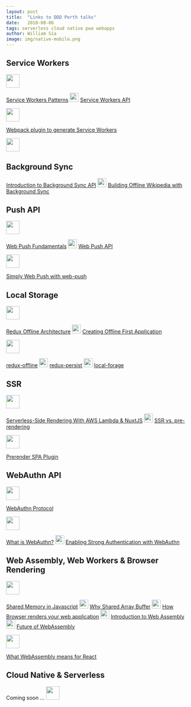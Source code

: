 ```yaml
---
layout: post
title:  "Links to DDD Perth talks"
date:   2018-08-06
tags: serverless cloud native pwa webapps
author: William Sia
image: img/native-mobile.png
---
```


## Service Workers

<img src="https://static.thenounproject.com/png/15066-200.png" width="36">

[Service Workers Patterns](https://serviceworke.rs/) <img src="https://static.thenounproject.com/png/1141073-200.png" width="24"> [Service Workers API](https://developer.mozilla.org/en-US/docs/Web/API/Navigator/serviceWorker)

<img src="https://static.thenounproject.com/png/1711876-200.png" width="36">

[Webpack plugin to generate Service Workers](https://github.com/NekR)

<img src="https://static.thenounproject.com/png/1141000-200.png" width="36">

## Background Sync

[Introduction to Background Sync API](https://developers.google.com/web/updates/2015/12/background-sync) <img src="https://static.thenounproject.com/png/1141073-200.png" width="24"> [Building Offline Wikipedia with Background Sync](https://github.com/jakearchibald/offline-wikipedia)

## Push API

<img src="https://static.thenounproject.com/png/15066-200.png" width="36">

[Web Push Fundamentals](https://developers.google.com/web/fundamentals/push-notifications/) <img src="https://static.thenounproject.com/png/1141073-200.png" width="24"> [Web Push API](https://developer.mozilla.org/en-US/docs/Web/API/Push_API)

<img src="https://static.thenounproject.com/png/1711876-200.png" width="36">

[Simply Web Push with web-push](https://github.com/web-push-libs/web-push)

## Local Storage

<img src="https://static.thenounproject.com/png/15066-200.png" width="36">

[Redux Offline Architecture](https://hackernoon.com/introducing-redux-offline-offline-first-architecture-for-progressive-web-applications-and-react-68c5167ecfe0) <img src="https://static.thenounproject.com/png/1141073-200.png" width="24"> [Creating Offline First Application](https://medium.com/@ballinst/creating-an-offline-first-react-native-app-ecdf0dcd853c)

<img src="https://static.thenounproject.com/png/1711876-200.png" width="36">

[redux-offline](https://github.com/redux-offline/redux-offline) <img src="https://static.thenounproject.com/png/1141073-200.png" width="24"> [redux-persist](https://github.com/rt2zz/redux-persist) <img src="https://static.thenounproject.com/png/1141073-200.png" width="24"> [local-forage](https://github.com/localForage/localForage)

## SSR

<img src="https://static.thenounproject.com/png/15066-200.png" width="36">

[Serverless-Side Rendering With AWS Lambda & NuxtJS](https://medium.com/@lordferquad/serverless-side-rendering-with-aws-lambda-nuxtjs-b94d15782af5) <img src="https://static.thenounproject.com/png/1141073-200.png" width="24"> [SSR vs. pre-rendering](https://reactql.org/docs/ssr/prerendering)

<img src="https://static.thenounproject.com/png/1711876-200.png" width="36">

[Prerender SPA Plugin](https://github.com/chrisvfritz/prerender-spa-plugin#readme)

## WebAuthn API

<img src="https://static.thenounproject.com/png/15066-200.png" width="36">


[WebAuthn Protocol](https://fidoalliance.org/how-fido-works/)

<img src="https://static.thenounproject.com/png/1141000-200.png" width="36">

[What is WebAuthn?](https://developers.google.com/web/updates/2018/05/webauthn) <img src="https://static.thenounproject.com/png/1141073-200.png" width="24"> [Enabling Strong Authentication with WebAuthn ](https://youtu.be/kGGMgEfSzMw)

## Web Assembly, Web Workers & Browser Rendering

<img src="https://static.thenounproject.com/png/15066-200.png" width="36">

[Shared Memory in Javascript](https://www.hongkiat.com/blog/shared-memory-in-javascript/) <img src="https://static.thenounproject.com/png/1141073-200.png" width="24">  [Why Shared Array Buffer](http://2ality.com/2017/01/shared-array-buffer.html)  <img src="https://static.thenounproject.com/png/1141073-200.png" width="24"> [How Browser renders your web application](https://developers.google.com/web/fundamentals/performance/critical-rendering-path/) <img src="https://static.thenounproject.com/png/1141073-200.png" width="24"> [Introduction to Web Assembly](https://hacks.mozilla.org/2017/02/a-cartoon-intro-to-webassembly/) <img src="https://static.thenounproject.com/png/1141073-200.png" width="24"> [Future of WebAssembly](https://blog.scottlogic.com/2018/07/20/wasm-future.html)

<img src="https://static.thenounproject.com/png/1141000-200.png" width="36">

[What WebAssembly means for React ](https://www.youtube.com/watch?v=3GHJ4cbxsVQ)

## Cloud Native & Serverless

Coming soon ... <img src="https://static.thenounproject.com/png/49989-200.png" width="36">


